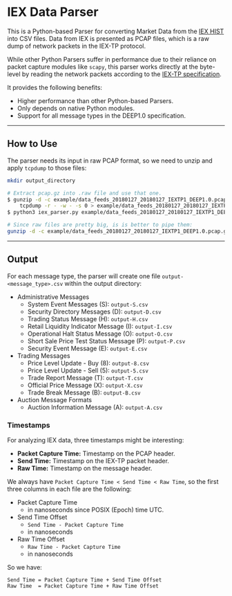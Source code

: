# IEX Data Parser
This is a Python-based Parser for converting Market Data from the 
[IEX HIST](https://iextrading.com/trading/market-data/) into CSV files. Data from IEX is 
presented as PCAP files, which is a raw dump of network packets in the IEX-TP protocol.

While other Python Parsers suffer in performance due to their reliance on packet capture 
modules like `scapy`, this parser works directly at the byte-level by reading the 
network packets according to the 
[IEX-TP specification](https://www.iexexchange.io/resources/trading/documents#specifications).

It provides the following benefits:
- Higher performance than other Python-based Parsers.
- Only depends on native Python modules.
- Support for all message types in the DEEP1.0 specification.

---

## How to Use
The parser needs its input in raw PCAP format, so we need to unzip and apply `tcpdump` to those files:
```bash
mkdir output_directory

# Extract pcap.gz into .raw file and use that one.
$ gunzip -d -c example/data_feeds_20180127_20180127_IEXTP1_DEEP1.0.pcap.gz | \
    tcpdump -r - -w - -s 0 > example/data_feeds_20180127_20180127_IEXTP1_DEEP1.0.raw
$ python3 iex_parser.py example/data_feeds_20180127_20180127_IEXTP1_DEEP1.0.raw output_directory

# Since raw files are pretty big, is is better to pipe them:
gunzip -d -c example/data_feeds_20180127_20180127_IEXTP1_DEEP1.0.pcap.gz | tcpdump -r - -w - -s 0 | python3 iex_parser.py /dev/stdin output_directory
```

---

## Output
For each message type, the parser will create one file `output-<message_type>.csv` within the
output directory:
- Administrative Messages
  - System Event Messages (S): `output-S.csv`
  - Security Directory Messages (D): `output-D.csv`
  - Trading Status Message (H): `output-H.csv`
  - Retail Liquidity Indicator Message (I): `output-I.csv`
  - Operational Halt Status Message (O): `output-O.csv`
  - Short Sale Price Test Status Message (P): `output-P.csv`
  - Security Event Message (E): `output-E.csv`
- Trading Messages
  - Price Level Update - Buy (8): `output-8.csv`
  - Price Level Update - Sell (5): `output-5.csv`
  - Trade Report Message (T): `output-T.csv`
  - Official Price Message (X): `output-X.csv`
  - Trade Break Message (B): `output-B.csv`
- Auction Message Formats
  - Auction Information Message (A): `output-A.csv`

### Timestamps
For analyzing IEX data, three timestamps might be interesting:
- **Packet Capture Time:** Timestamp on the PCAP header.
- **Send Time:** Timestamp on the IEX-TP packet header.
- **Raw Time:** Timestamp on the message header.

We always have `Packet Capture Time < Send Time < Raw Time`, so the first three columns in each
file are the following:
- Packet Capture Time
  - in nanoseconds since POSIX (Epoch) time UTC.
- Send Time Offset
  - `Send Time - Packet Capture Time`
  - in nanoseconds 
- Raw Time Offset
  - `Raw Time - Packet Capture Time`
  - in nanoseconds

So we have:
```
Send Time = Packet Capture Time + Send Time Offset
Raw Time  = Packet Capture Time + Raw Time Offset
```
